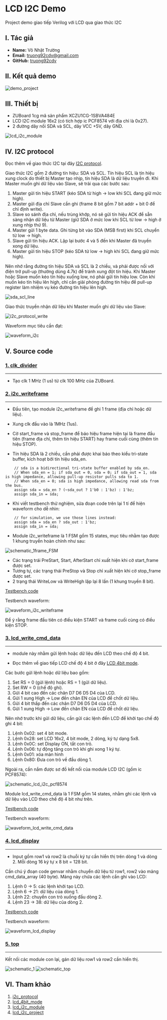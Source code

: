 # LCD I2C Demo

Project demo giao tiếp Verilog với LCD qua giao thức I2C

## I. Tác giả

- **Name:** Võ Nhật Trường
- **Email:** truong92cdv@gmail.com
- **GitHub:** [truong92cdv](https://github.com/truong92cdv)

## II. Kết quả demo

![demo_project](./images/demo_project.jpg)

## III. Thiết bị

- ZUBoard 1cg mã sản phẩm XCZU1CG-1SBVA484E
- LCD I2C module 16x2 (có tích hợp ic PCF8574 với địa chỉ là 0x27).
- 2 đường dây nối SDA và SCL, dây VCC +5V, dây GND.

![lcd_i2c_module](./images/lcd_i2c_module.jpg)

## IV. I2C protocol

Đọc thêm về giao thức I2C tại đây [I2C protocol](https://dayhocstem.com/blog/2020/05/giao-dien-ghep-noi-i2c.html).

Giao thức I2C gồm 2 đường tín hiệu: SDA và SCL. Tín hiệu SCL là tín hiệu xung clock do thiết bị Master tạo nhịp, tín hiệu SDA là dữ liệu truyền đi.
Khi Master muốn ghi dữ liệu vào Slave, sẽ trải qua các bước sau:
1. Master gửi tín hiệu START (kéo SDA từ high -> low khi SCL đang giữ mức high).
2. Master gửi địa chỉ Slave cần ghi (frame 8 bit gồm 7 bit addr + bit 0 để chỉ định write).
3. Slave so sánh địa chỉ, nếu trùng khớp, nó sẽ gửi tín hiệu ACK để sẵn sàng nhận dữ liệu từ Master (giữ SDA ở mức low khi SCL từ low -> high ở xung nhịp thứ 9).
4. Master gửi 1 byte data. Ghi từng bit vào SDA (MSB first) khi SCL chuyển từ low -> high.
5. Slave gửi tín hiệu ACK. Lặp lại bước 4 và 5 đến khi Master đã truyền xong dữ liệu.
6. Master gửi tín hiệu STOP (kéo SDA từ low -> high khi SCL đang giữ mức high).

Nên nhớ rằng đường tín hiệu SDA và SCL là 2 chiều, và phải được nối với điện trở pull-up (thường dùng 4.7k) để tránh xung đột tín hiệu. Khi Master hoặc Slave muốn kéo tín hiệu xuống low, nó phải gửi tín hiệu low. Còn khi muốn kéo tín hiệu lên high, chỉ cần giải phóng đường tín hiệu để pull-up register làm nhiệm vụ kéo đường tín hiệu lên high.

![sda_scl_line](./images/sda_scl_line.png)

Giao thức truyền nhận dữ liệu khi Master muốn ghi dữ liệu vào Slave:

![i2c_protocol_write](./images/i2c_protocol_write.png)

Waveform mục tiêu cần đạt:

![waveform_i2c](./images/waveform_i2c.png)

## V. Source code

### [1. clk_divider](./src/clk_divider.v)

---

- Tạo clk 1 MHz (1 us) từ clk 100 MHz của ZUBoard.

### [2. i2c_writeframe](./src/i2c_writeframe.v)

---

- Đầu tiên, tạo module i2c_writeframe để ghi 1 frame (địa chỉ hoặc dữ liệu).

- Xung clk đầu vào là 1MHz (1us).

- Cờ start_frame và stop_frame để báo hiệu frame hiện tại là frame đầu tiên (frame địa chỉ, thêm tín hiệu START) hay frame cuối cùng (thêm tín hiệu STOP).

- Tín hiệu SDA là 2 chiều, cần phải được khai báo theo kiểu tri-state buffer, kích hoạt bởi tín hiệu sda_en.

```
    // sda is a bidirectional tri-state buffer enabled by sda_en.
    // When sda_en = 1; if sda_out = 0, sda = 0; if sda_out = 1, sda is high impedance, allowing pull-up resistor pulls sda to 1.
    // When sda_en = 0; sda is high impedance, allowing read sda from the bus.
    assign sda = sda_en ? (~sda_out ? 1'b0 : 1'bz) : 1'bz;
    assign sda_in = sda;
```

- Khi viết testbench thử nghiệm, sửa đoạn code trên lại 1 tí để hiện waveform cho dễ nhìn:

```
    // for simulation, we use those lines instead:
    assign sda = sda_en ? sda_out : 1'bz;
    assign sda_in = sda;
```

- Module i2c_writeframe là 1 FSM gồm 15 states, mục tiêu nhằm tạo được 1 khung truyền hoàn chỉnh như sau:

![schematic_1frame_FSM](./images/schematic_1frame_FSM.png)

- Các trạng trái PreStart, Start, AfterStart chỉ xuất hiện khi cờ start_frame được set.
- Tương tự, các trạng thái PreStop và Stop chỉ xuất hiện khi cờ stop_frame được set.
- 2 trạng thái WriteLow và WriteHigh lặp lại 8 lần (1 khung truyền 8 bit).

[Testbench code](./tb/i2c_writeframe_tb.v)

Testbench waveform:

![waveform_i2c_writeframe](./images/waveform_i2c_writeframe.png)

Để ý rằng frame đầu tiên có điều kiện START và frame cuối cùng có điều kiện STOP.

### [3. lcd_write_cmd_data](./src/lcd_write_cmd_data.v)

---

- module này nhằm gửi lệnh hoặc dữ liệu đến LCD theo chế độ 4 bit.

- Đọc thêm về giao tiếp LCD chế độ 4 bit ở đây [LCD 4bit mode](https://www.electronicwings.com/8051/lcd16x2-interfacing-in-4-bit-mode-with-8051).

Các bước gửi lệnh hoặc dữ liệu bao gồm:
1. Set RS = 0 (gửi lệnh) hoặc RS = 1 (gửi dữ liệu).
2. Set RW = 0 (chế độ ghi).
3. Gửi 4 bit cao đến các chân D7 D6 D5 D4 của LCD.
4. Gửi 1 xung High -> Low đến chân EN của LCD để chốt dữ liệu.
5. Gửi 4 bit thấp đến các chân D7 D6 D5 D4 của LCD.
6. Gửi 1 xung High -> Low đến chân EN của LCD để chốt dữ liệu.

Nên nhớ trước khi gửi dữ liệu, cần gửi các lệnh đến LCD để khởi tạo chế độ ghi 4 bit:
1. Lệnh 0x02: set 4 bit mode.
2. Lệnh 0x28: set LCD 16x2, 4 bit mode, 2 dòng, ký tự dạng 5x8.
3. Lệnh 0x0C: set Display ON, tắt con trỏ.
4. Lệnh 0x06: tự động tăng con trỏ khi ghi xong 1 ký tự.
5. Lệnh 0x01: xóa màn hình
6. Lệnh 0x80: Đưa con trỏ về đầu dòng 1.

Ngoài ra, cần nắm được sơ đồ kết nối của module LCD I2C (gồm ic PCF8574):

![schematic_lcd_i2c_pcf8574](./images/schematic_lcd_i2c_pcf8574.png)

Module lcd_write_cmd_data là 1 FSM gồm 14 states, nhằm ghi các lệnh và dữ liệu vào LCD theo chế độ 4 bit như trên.

[Testbench code](./tb/lcd_write_cmd_data_tb.v)

Testbench waveform:

![waveform_lcd_write_cmd_data](./images/waveform_lcd_write_cmd_data.png)

### [4. lcd_display](./src/lcd_display.v)

---

- Input gồm row1 và row2 là chuỗi ký tự cần hiển thị trên dòng 1 và dòng 2. Mỗi dòng 16 ký tự x 8 bit = 128 bit.

Cần chú ý đoạn code genvar nhằm chuyển dữ liệu từ row1, row2 vào mảng cmd_data_array (40 byte). Mảng này chứa các lệnh cần ghi vào LCD:
1. Lệnh 0 -> 5:  các lệnh khởi tạo LCD.
2. Lệnh 6 -> 21: dữ liệu của dòng 1.
3. Lệnh 22: chuyển con trỏ xuống đầu dòng 2.
4. Lệnh 23 -> 38: dữ liệu của dòng 2.

[Testbench code](./tb/lcd_display_tb.v)

Testbench waveform:

![waveform_lcd_display](./images/waveform_lcd_display.png)

### [5. top](./src/top.v)

---

Kết nối các module con lại, gán dữ liệu row1 và row2 cần hiển thị.

![schematic_1](./images/schematic_1.png)
![schematic_top](./images/schematic_top.png)

## VI. Tham khảo

1. [i2c_protocol](https://dayhocstem.com/blog/2020/05/giao-dien-ghep-noi-i2c.html)
2. [lcd_4bit_mode](https://www.electronicwings.com/8051/lcd16x2-interfacing-in-4-bit-mode-with-8051)
3. [lcd_i2c_module](https://blog.csdn.net/qq_41795958/article/details/113649456)
4. [lcd_i2c_project](https://blog.csdn.net/xyx0610/article/details/121715973)
